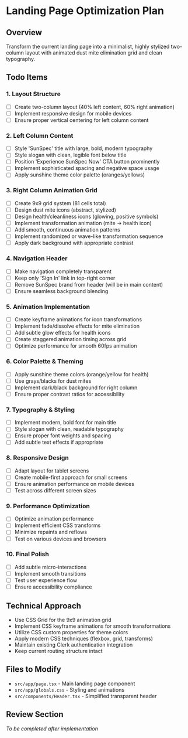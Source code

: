 # Landing Page Optimization Plan

## Overview
Transform the current landing page into a minimalist, highly stylized two-column layout with animated dust mite elimination grid and clean typography.

## Todo Items

### 1. Layout Structure
- [ ] Create two-column layout (40% left content, 60% right animation)
- [ ] Implement responsive design for mobile devices
- [ ] Ensure proper vertical centering for left column content

### 2. Left Column Content
- [ ] Style 'SunSpec' title with large, bold, modern typography
- [ ] Style slogan with clean, legible font below title
- [ ] Position 'Experience SunSpec Now' CTA button prominently
- [ ] Implement sophisticated spacing and negative space usage
- [ ] Apply sunshine theme color palette (oranges/yellows)

### 3. Right Column Animation Grid
- [ ] Create 9x9 grid system (81 cells total)
- [ ] Design dust mite icons (abstract, stylized)
- [ ] Design health/cleanliness icons (glowing, positive symbols)
- [ ] Implement transformation animation (mite → health icon)
- [ ] Add smooth, continuous animation patterns
- [ ] Implement randomized or wave-like transformation sequence
- [ ] Apply dark background with appropriate contrast

### 4. Navigation Header
- [ ] Make navigation completely transparent
- [ ] Keep only 'Sign In' link in top-right corner
- [ ] Remove SunSpec brand from header (will be in main content)
- [ ] Ensure seamless background blending

### 5. Animation Implementation
- [ ] Create keyframe animations for icon transformations
- [ ] Implement fade/dissolve effects for mite elimination
- [ ] Add subtle glow effects for health icons
- [ ] Create staggered animation timing across grid
- [ ] Optimize performance for smooth 60fps animation

### 6. Color Palette & Theming
- [ ] Apply sunshine theme colors (orange/yellow for health)
- [ ] Use grays/blacks for dust mites
- [ ] Implement dark/black background for right column
- [ ] Ensure proper contrast ratios for accessibility

### 7. Typography & Styling
- [ ] Implement modern, bold font for main title
- [ ] Style slogan with clean, readable typography
- [ ] Ensure proper font weights and spacing
- [ ] Add subtle text effects if appropriate

### 8. Responsive Design
- [ ] Adapt layout for tablet screens
- [ ] Create mobile-first approach for small screens
- [ ] Ensure animation performance on mobile devices
- [ ] Test across different screen sizes

### 9. Performance Optimization
- [ ] Optimize animation performance
- [ ] Implement efficient CSS transforms
- [ ] Minimize repaints and reflows
- [ ] Test on various devices and browsers

### 10. Final Polish
- [ ] Add subtle micro-interactions
- [ ] Implement smooth transitions
- [ ] Test user experience flow
- [ ] Ensure accessibility compliance

## Technical Approach
- Use CSS Grid for the 9x9 animation grid
- Implement CSS keyframe animations for smooth transformations
- Utilize CSS custom properties for theme colors
- Apply modern CSS techniques (flexbox, grid, transforms)
- Maintain existing Clerk authentication integration
- Keep current routing structure intact

## Files to Modify
- `src/app/page.tsx` - Main landing page component
- `src/app/globals.css` - Styling and animations
- `src/components/Header.tsx` - Simplified transparent header

## Review Section
*To be completed after implementation*
